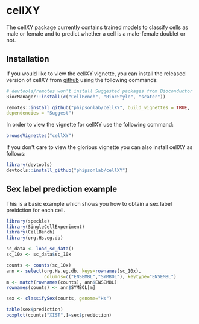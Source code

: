 
# cellXY

<!-- badges: start -->
<!-- badges: end -->

The cellXY package currently contains trained models to classify cells as male or 
female and to predict whether a cell is a male-female doublet or not. 


## Installation

If you would like to view the cellXY vignette, you can install the released 
version of cellXY from [github](https://github.com/phipsonlab/cellXY) using the 
following commands:

``` r
# devtools/remotes won't install Suggested packages from Bioconductor
BiocManager::install(c("CellBench", "BiocStyle", "scater"))

remotes::install_github("phipsonlab/cellXY", build_vignettes = TRUE, 
dependencies = "Suggest")
```

In order to view the vignette for cellXY use the following command:

``` r
browseVignettes("cellXY")
```

If you don't care to view the glorious vignette you can also install cellXY as 
follows:

``` r
library(devtools)
devtools::install_github("phipsonlab/cellXY")
```

## Sex label prediction example 

This is a basic example which shows you how to obtain a sex label preidction for each cell. 

``` r
library(speckle)
library(SingleCellExperiment)
library(CellBench)
library(org.Hs.eg.db)

sc_data <- load_sc_data()
sc_10x <- sc_data$sc_10x

counts <- counts(sc_10x)
ann <- select(org.Hs.eg.db, keys=rownames(sc_10x),
              columns=c("ENSEMBL","SYMBOL"), keytype="ENSEMBL")
m <- match(rownames(counts), ann$ENSEMBL)
rownames(counts) <- ann$SYMBOL[m]

sex <- classifySex(counts, genome="Hs")

table(sex$prediction)
boxplot(counts["XIST",]~sex$prediction)
```


